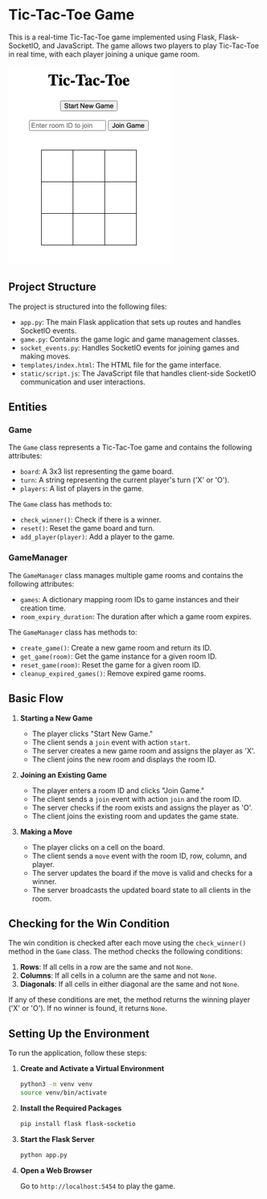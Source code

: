 # Tic-Tac-Toe Game

This is a real-time Tic-Tac-Toe game implemented using Flask, Flask-SocketIO, and JavaScript. The game allows two players to play Tic-Tac-Toe in real time, with each player joining a unique game room.

![img.png](img.png)

## Project Structure

The project is structured into the following files:

- `app.py`: The main Flask application that sets up routes and handles SocketIO events.
- `game.py`: Contains the game logic and game management classes.
- `socket_events.py`: Handles SocketIO events for joining games and making moves.
- `templates/index.html`: The HTML file for the game interface.
- `static/script.js`: The JavaScript file that handles client-side SocketIO communication and user interactions.

## Entities

### Game

The `Game` class represents a Tic-Tac-Toe game and contains the following attributes:

- `board`: A 3x3 list representing the game board.
- `turn`: A string representing the current player's turn ('X' or 'O').
- `players`: A list of players in the game.

The `Game` class has methods to:

- `check_winner()`: Check if there is a winner.
- `reset()`: Reset the game board and turn.
- `add_player(player)`: Add a player to the game.

### GameManager

The `GameManager` class manages multiple game rooms and contains the following attributes:

- `games`: A dictionary mapping room IDs to game instances and their creation time.
- `room_expiry_duration`: The duration after which a game room expires.

The `GameManager` class has methods to:

- `create_game()`: Create a new game room and return its ID.
- `get_game(room)`: Get the game instance for a given room ID.
- `reset_game(room)`: Reset the game for a given room ID.
- `cleanup_expired_games()`: Remove expired game rooms.

## Basic Flow

1. **Starting a New Game**
   - The player clicks "Start New Game."
   - The client sends a `join` event with action `start`.
   - The server creates a new game room and assigns the player as 'X'.
   - The client joins the new room and displays the room ID.

2. **Joining an Existing Game**
   - The player enters a room ID and clicks "Join Game."
   - The client sends a `join` event with action `join` and the room ID.
   - The server checks if the room exists and assigns the player as 'O'.
   - The client joins the existing room and updates the game state.

3. **Making a Move**
   - The player clicks on a cell on the board.
   - The client sends a `move` event with the room ID, row, column, and player.
   - The server updates the board if the move is valid and checks for a winner.
   - The server broadcasts the updated board state to all clients in the room.

## Checking for the Win Condition

The win condition is checked after each move using the `check_winner()` method in the `Game` class. The method checks the following conditions:

1. **Rows**: If all cells in a row are the same and not `None`.
2. **Columns**: If all cells in a column are the same and not `None`.
3. **Diagonals**: If all cells in either diagonal are the same and not `None`.

If any of these conditions are met, the method returns the winning player ('X' or 'O'). If no winner is found, it returns `None`.

## Setting Up the Environment

To run the application, follow these steps:

1. **Create and Activate a Virtual Environment**

   ```bash
   python3 -m venv venv
   source venv/bin/activate
   ```

2. **Install the Required Packages**

   ```bash
   pip install flask flask-socketio
   ```

3. **Start the Flask Server**

   ```bash
   python app.py
   ```

4. **Open a Web Browser**

   Go to `http://localhost:5454` to play the game.
